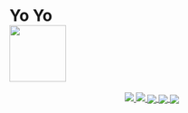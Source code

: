 <h1> Yo Yo <br>
<img src="https://www.icegif.com/wp-content/uploads/icegif-2013.gif" width="100"></h1>
<p align="center">
  <a href="https://www.facebook.com/Mr.Rabbit.AdAM">
    <img src="https://img.shields.io/badge/FaceBook-Pyae%20Sone%20Hmoo%20-blue">
</a>

   <a href="tiktok.com/@pyaesonehmoo0">
     <img src="https://img.shields.io/badge/Tik%20Tok-Pyae%20Sone%20Hmoo%20-green">
</a>

<pr>
   <a href="https://github.com/Mr-Rabbit-AdAM">
  <img align="center" src="https://github-readme-stats.vercel.app/api?username=Mr-Rabbit-AdAM&count_private=true&show_icons=true&theme=chartreuse-dark" />
  </a>
<a href="https://github.com/Mr-Rabbit-AdAM">
    <img align="center" src="https://github-readme-stats.vercel.app/api/top-langs/?username=Mr-Rabbit-AdAM&layout=compact&theme=chartreuse-dark&langs_count=8" />
  </a>
<img align="center" src="https://metrics.lecoq.io/Mr-Rabbit-AdAM?"/>

